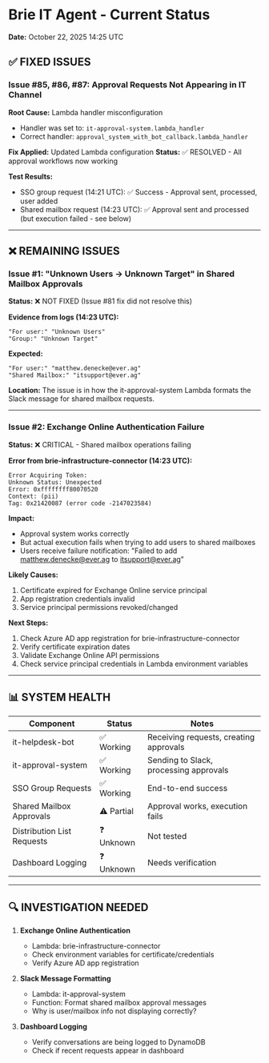 # Brie IT Agent - Current Status
**Date:** October 22, 2025 14:25 UTC

## ✅ FIXED ISSUES

### Issue #85, #86, #87: Approval Requests Not Appearing in IT Channel
**Root Cause:** Lambda handler misconfiguration
- Handler was set to: `it-approval-system.lambda_handler`
- Correct handler: `approval_system_with_bot_callback.lambda_handler`

**Fix Applied:** Updated Lambda configuration
**Status:** ✅ RESOLVED - All approval workflows now working

**Test Results:**
- SSO group request (14:21 UTC): ✅ Success - Approval sent, processed, user added
- Shared mailbox request (14:23 UTC): ✅ Approval sent and processed (but execution failed - see below)

---

## ❌ REMAINING ISSUES

### Issue #1: "Unknown Users → Unknown Target" in Shared Mailbox Approvals
**Status:** ❌ NOT FIXED (Issue #81 fix did not resolve this)

**Evidence from logs (14:23 UTC):**
```
"For user:" "Unknown Users"
"Group:" "Unknown Target"
```

**Expected:**
```
"For user:" "matthew.denecke@ever.ag"
"Shared Mailbox:" "itsupport@ever.ag"
```

**Location:** The issue is in how the it-approval-system Lambda formats the Slack message for shared mailbox requests.

---

### Issue #2: Exchange Online Authentication Failure
**Status:** ❌ CRITICAL - Shared mailbox operations failing

**Error from brie-infrastructure-connector (14:23 UTC):**
```
Error Acquiring Token:
Unknown Status: Unexpected
Error: 0xffffffff80070520
Context: (pii)
Tag: 0x21420087 (error code -2147023584)
```

**Impact:** 
- Approval system works correctly
- But actual execution fails when trying to add users to shared mailboxes
- Users receive failure notification: "Failed to add matthew.denecke@ever.ag to itsupport@ever.ag"

**Likely Causes:**
1. Certificate expired for Exchange Online service principal
2. App registration credentials invalid
3. Service principal permissions revoked/changed

**Next Steps:**
1. Check Azure AD app registration for brie-infrastructure-connector
2. Verify certificate expiration dates
3. Validate Exchange Online API permissions
4. Check service principal credentials in Lambda environment variables

---

## 📊 SYSTEM HEALTH

| Component | Status | Notes |
|-----------|--------|-------|
| it-helpdesk-bot | ✅ Working | Receiving requests, creating approvals |
| it-approval-system | ✅ Working | Sending to Slack, processing approvals |
| SSO Group Requests | ✅ Working | End-to-end success |
| Shared Mailbox Approvals | ⚠️ Partial | Approval works, execution fails |
| Distribution List Requests | ❓ Unknown | Not tested |
| Dashboard Logging | ❓ Unknown | Needs verification |

---

## 🔍 INVESTIGATION NEEDED

1. **Exchange Online Authentication**
   - Lambda: brie-infrastructure-connector
   - Check environment variables for certificate/credentials
   - Verify Azure AD app registration

2. **Slack Message Formatting**
   - Lambda: it-approval-system
   - Function: Format shared mailbox approval messages
   - Why is user/mailbox info not displaying correctly?

3. **Dashboard Logging**
   - Verify conversations are being logged to DynamoDB
   - Check if recent requests appear in dashboard

